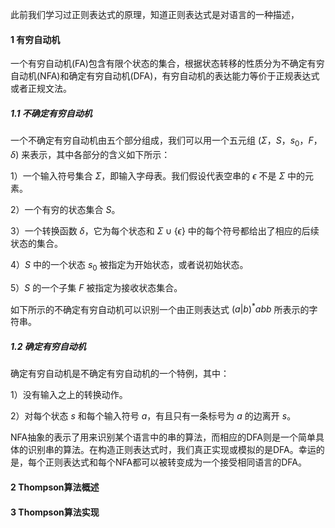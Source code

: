 此前我们学习过正则表达式的原理，知道正则表达式是对语言的一种描述，

#### 1 有穷自动机

一个有穷自动机(FA)包含有限个状态的集合，根据状态转移的性质分为不确定有穷自动机(NFA)和确定有穷自动机(DFA)，有穷自动机的表达能力等价于正规表达式或者正规文法。

##### 1.1 不确定有穷自动机

一个不确定有穷自动机由五个部分组成，我们可以用一个五元组 $(\Sigma，S，s_0，F，\delta)$ 来表示，其中各部分的含义如下所示：

1）一个输入符号集合 $\Sigma$，即输入字母表。我们假设代表空串的 $\epsilon$ 不是 $\Sigma$ 中的元素。

2）一个有穷的状态集合 $S$。

3）一个转换函数 $\delta$，它为每个状态和 $\Sigma\cup\{\epsilon\}$ 中的每个符号都给出了相应的后续状态的集合。

4）$S$ 中的一个状态 $s_0$ 被指定为开始状态，或者说初始状态。

5）$S$ 的一个子集 $F$ 被指定为接收状态集合。

如下所示的不确定有穷自动机可以识别一个由正则表达式 $(a|b)^*abb$ 所表示的字符串。




##### 1.2 确定有穷自动机

确定有穷自动机是不确定有穷自动机的一个特例，其中：

1）没有输入之上的转换动作。

2）对每个状态 $s$ 和每个输入符号 $a$，有且只有一条标号为 $a$ 的边离开 $s$。

NFA抽象的表示了用来识别某个语言中的串的算法，而相应的DFA则是一个简单具体的识别串的算法。在构造正则表达式时，我们真正实现或模拟的是DFA。幸运的是，每个正则表达式和每个NFA都可以被转变成为一个接受相同语言的DFA。

#### 2 Thompson算法概述



#### 3 Thompson算法实现